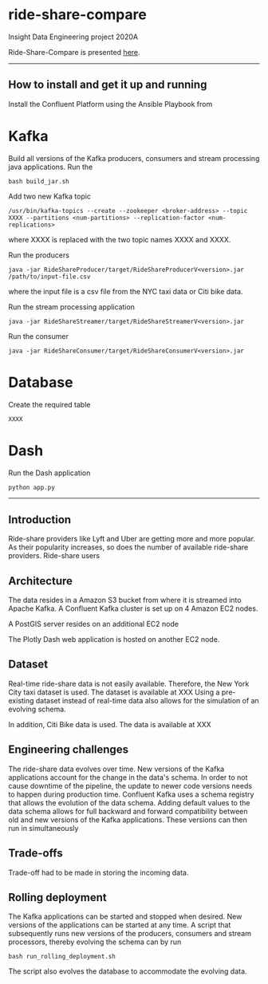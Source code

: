# ride-share-compare
Insight Data Engineering project 2020A


Ride-Share-Compare is presented [here](https://docs.google.com/presentation/d/1tzfh4vnOFDyHu2FrjZmUu_YrsaVfcyU1XYJdBHj6pCk/edit#slide=id.p).

<hr/>

## How to install and get it up and running

Install the Confluent Platform using the Ansible Playbook from

# Kafka

Build all versions of the Kafka producers, consumers and stream processing java applications. Run the

```bash build_jar.sh```

Add two new Kafka topic

```/usr/bin/kafka-topics --create --zookeeper <broker-address> --topic XXXX --partitions <num-partitions> --replication-factor <num-replications>```

where XXXX is replaced with the two topic names XXXX and XXXX.



Run the producers

```java -jar RideShareProducer/target/RideShareProducerV<version>.jar /path/to/input-file.csv```

where the input file is a csv file from the NYC taxi data or Citi bike data.

Run the stream processing application

```java -jar RideShareStreamer/target/RideShareStreamerV<version>.jar```

Run the consumer

```java -jar RideShareConsumer/target/RideShareConsumerV<version>.jar```


# Database

Create the required table

```XXXX```

# Dash

Run the Dash application

```python
python app.py
```

<hr/>

## Introduction

Ride-share providers like Lyft and Uber are getting more and more popular. As their popularity increases, so does the number of available ride-share providers. Ride-share users 


## Architecture

The data resides in a Amazon S3 bucket from where it is streamed into Apache Kafka. A Confluent Kafka cluster is set up on 4 Amazon EC2 nodes. 

A PostGIS server resides on an additional EC2 node

The Plotly Dash web application is hosted on another EC2 node.


## Dataset

Real-time ride-share data is not easily available. Therefore, the New York City taxi dataset is used. The dataset is available at
XXX
Using a pre-existing dataset instead of real-time data also allows for the simulation of an evolving schema. 

In addition, Citi Bike data is used. The data is available at
XXX


## Engineering challenges

The ride-share data evolves over time. New versions of the Kafka applications account for the change in the data's schema. In order to not cause downtime of the pipeline, the update to newer code versions needs to happen during production time. Confluent Kafka uses a schema registry that allows the evolution of the data schema. Adding default values to the data schema allows for full backward and forward compatibility between old and new versions of the Kafka applications. These versions can then run in simultaneously


## Trade-offs

Trade-off had to be made in storing the incoming data. 


## Rolling deployment

The Kafka applications can be started and stopped when desired. New versions of the applications can be started at any time. A script that subsequently runs new versions of the producers, consumers and stream processors, thereby evolving the schema can by run

```bash run_rolling_deployment.sh```

The script also evolves the database to accommodate the evolving data.

